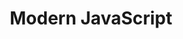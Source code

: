 ---
layout: workshop
title: Modern JavaScript
weight: 3
permalink: "/training/2017-05-12-modern-javascript"
category: Front End
description: JavaScript is flexible enough to do just about anything, and while this
  is one of its great strengths, it's also what makes best practices less clear. This
  deep dive into the fundamentals and latest advances in the language will help you
  learn how to make the most of it!
image: "/images/training/2017-05-12-modern-javascript.png"
stages:
- title: Modules, Functions and Types
  description: Mastering the fundamentals of JavaScript pays huge dividends, as we
    start diving into the language features that are slightly newer and more complex.
  duration: 270
  agenda_items:
  - title: Welcome
    description: 'Get to know each other, and ensure everyone has the course projects
      installed properly.

'
    item_type: lecture
    start_time: '9:00'
    duration: 15
  - title: Types and Operators
    description: At the foundation of JavaScript are a few fundamental types and operators.
      We'll look at each of these in detail, highlighting and clarifying some counterintuitive
      aspects of the language.
    item_type: lecture
    start_time: '9:15'
    duration: 20
  - title: Basic Functions
    description: Functions are first class values in JavaScript, meaning they can
      exist on their own and used wherever any other value can be used. We'll look
      at the basics of how functions are declared, defined and used in JavaScript.
    item_type: lecture
    start_time: '9:35'
    duration: 25
  - title: Basic Objects
    description: Objects serve as the foundation for all mutable data structures in
      JavaScript. They're incredibly flexible, in that they can contain data, value
      based properties, and even getter and setter based properties.
    item_type: lecture
    start_time: '10:00'
    duration: 20
  - title: 'EXERCISE: Two Kinds of Color'
    description: Using a property descriptor, define a property on an object that's
      **derived** from other values. We should be able to get and set this property
      just as if it were value based, and the getter and setter you define should
      keep all of the dependencies in sync properly.
    item_type: exercise
    start_time: '10:20'
    duration: 30
  - title: Modules
    description: Thankfully, the JavaScript ecosystem has standardized around a single
      type of "module". We'll compare this current standard to some widely-adopted
      predecessors (CommonJS and Named AMD modules), highlighting new capabilities
      and future potential. Finally, we'll discuss some topics that are currently
      under discussion in the TC39 working group (the JavaScript standards body).
    item_type: lecture
    start_time: '10:50'
    duration: 20
  - title: 'EXERCISE: Refactoring into Modules'
    description: Take a solution from the previous exercise and refactor it, so that
      the heavy lifting is done by two pure functions in a separate module.
    item_type: exercise
    start_time: '11:10'
    duration: 10
  - title: Coffee Break
    description: Coffee Break
    item_type: break
    start_time: '11:20'
    duration: 10
  - title: Deeper Functions
    description: New advancements in the JavaScript standard have made concepts like
      arrow functions commonplace, and upcoming improvements to modern runtimes will
      give us what we need to treat it like a true functional programming language.
      We'll look at higher order functions, named vs unnamed functions, the concept
      of lexical scope, and different ways we can invoke functions.
    item_type: lecture
    start_time: '11:30'
    duration: 30
  - title: 'EXERCISE: Functional Cart'
    description: Build a shopping cart that takes advantage of a closure's ability
      to hold state (and functions defined within that closure to access that state).
    item_type: exercise
    start_time: '12:00'
    duration: 30
  - title: Lunch
    description: Break for lunch
    item_type: break
    start_time: '12:30'
    duration: 60
- title: Working with Data
  description: We'll dive deep into JavaScript data structures and control flow, touching
    on some new concepts and some old ones that you probably haven't used in a while.
  duration: 185
  agenda_items:
  - title: Arrays
    description: Like Objects, Arrays are required to get almost anything done in
      JavaScript. We'll look at the Array type in great detail, focusing particular
      how some built-in higher-order functions can make quick work of common jobs.
    item_type: lecture
    start_time: '13:30'
    duration: 30
  - title: 'EXERCISE: Map, Filter, Reduce'
    description: Using our knowledge of how higher order functions on the Array prototype
      work, we'll implement our own map, filter, reduce and forEach functions.
    item_type: exercise
    start_time: '14:00'
    duration: 30
  - title: Control Flow
    description: Control flow statements like `if` and `switch` give us the ability
      to define various paths that our program can take, under different circumstances.
      We'll look at how these work in detail, including some non-traditional (but
      very useful) use cases.
    item_type: lecture
    start_time: '14:30'
    duration: 30
  - title: 'EXERCISE: Versioned Documents'
    description: Progressive Web Apps often need to store data in some durable medium.
      It's a good idea to version long-living data since old data may need to work
      with new versions of the application. We'll use our newfound knowledge of control
      flow statements to "upgrade" a versioned data structure to the current version,
      so that the rest of our app need not worry about it.
    item_type: exercise
    start_time: '15:00'
    duration: 20
  - title: Loops and Iteration
    description: While you're no doubt familiar with a `while` or `for` loop, there
      are other mechanisms in JavaScript for iterating over data (some of which are
      very new). We'll look at the differences between things like `for..in` and `for..of`
      loops, and refresh ourselves with often-forgotten concepts like `do..while`.
    item_type: exercise
    start_time: '15:20'
    duration: 30
  - title: 'EXERCISE: Fibonacci Numbers'
    description: Implement a function that returns a Fibonacci sequence of a specified
      length. Ensure that your solution works for sequences up to 10 million numbers
      long!
    item_type: exercise
    start_time: '15:50'
    duration: 30
  - title: Wrap up and recap
    description: We'll recap all the ground we've covered today, and set our sights
      on tomorrow's agenda.
    item_type: lecture
    start_time: '16:20'
    duration: 15
- title: Handling Asynchrony
  description: JavaScript's internal event loop and the fact that all the code we
    write is "non-blocking" allows it to keep track of tons asynchronous processes
    while still operating on a single thread. We'll look at some low-level patterns
    for managing asynchrony and concurrency, then build all the way up to modern language
    features like async and await.
  duration: 300
  agenda_items:
  - title: Welcome
    description: We'll recap everything we've covered so far, and review today's agenda.
    item_type: lecture
    start_time: '9:00'
    duration: 15
  - title: Promises
    description: Promises can be thought of as "eventual values", and are a great
      abstraction of some asynchronous work. We'll review basic promise usage, error
      handling, and techniques for grouping promises together in sequence or in parallel.
    item_type: lecture
    start_time: '9:15'
    duration: 30
  - title: 'PROJECT: Fetch Coalescing'
    description: Often, when a single page app boots up, requests for remote data
      at various URLs will be sent out as part of the startup process. Occasionally,
      we can see multiple requests going out for the exact same resources. We'll build
      a utility that ensures that request for data that's already on its way are link
      together and resolved by the same promise.
    item_type: exercise
    start_time: '9:45'
    duration: 45
  - title: Break
    description: Coffee break
    item_type: break
    start_time: '10:30'
    duration: 15
  - title: Iterators and Generator Functions
    description: 'Several core JavaScript objects are “Iterables”, meaning they can
      provide an Iterator: special objects that maintain iteration state and can be
      asked for the next item in a sequence. Generator functions are simply functions
      that return iterators. We’ll look at these concepts in depth, and illustrate
      how they serve as the foundations for many higher-level JavaScript language
      features.'
    item_type: lecture
    start_time: '10:45'
    duration: 30
  - title: 'PROJECT: Async Task Runner'
    description: One of the most powerful things we can build on top of generator
      functions is an “async task runner”. You have an “autocomplete” use case already
      set up, that involves running several async operations in sequence.
    item_type: lecture
    start_time: '11:15'
    duration: 45
  - title: Async and Await
    description: 'Now that we’ve done all the work to build a task function, we’re
      in a perfect position to appreciate a new language feature that looks very similar:
      `async` and `await`. The `await` keyword, when used in an `async` function,
      allows us to write asynchronous code in a way that looks and feels very much
      like the synchronous (blocking) equivalent!'
    item_type: lecture
    start_time: '12:00'
    duration: 30
  - title: 'EXERCISE: Write an Integration Test'
    description: Integration tests are a perfect place to use `async` and `await`,
      because we often want to perform a series of simulated user interactions and
      wait for each one to complete, before proceeding further in the test.
    item_type: exercise
    start_time: '12:30'
    duration: 30
  - title: Lunch
    description: Break for lunch
    item_type: break
    start_time: '13:00'
    duration: 60
- title: Advanced Data Structures
  description: With the ES2015 version of the JavaScript specification came several
    new data structures like Map, Set, WeakMap, WeakSet and Proxy. We’ll look at the
    motivations for adding these features to the language and get hands-on experience
    solving some problems that would be much more difficult were it not for these
    new constructs.
  duration: 165
  agenda_items:
  - title: Maps and Sets
    description: "`Map` and `Set` are new data structures that have distinct advantages
      in various use cases. We’ll study both in detail, including their “weak” counterparts:
      `WeakMap` and `WeakSet`."
    item_type: lecture
    start_time: '14:00'
    duration: 30
  - title: 'PROJECT: Spies and Stubs'
    description: Using a `Map`, we’ll build a small “spying” library that we can use
      to monitor function invocations in our tests.
    item_type: exercise
    start_time: '14:30'
    duration: 45
  - title: Proxies
    description: "`Proxy` can “wrap” JavaScript objects or functions, potentially
      intercepting or modifying certain behaviors along the way."
    item_type: lecture
    start_time: '15:15'
    duration: 30
  - title: 'PROJECT: Buffered Proxy'
    description: Although there aren’t many obvious use cases for the `Proxy` type,
      one place where it proves handy is to “stage” proposed modifications to an object,
      without mutating the underlying values directly. We’ll implement a “buffered
      proxy” utility, and use it in an “edit form” context.
    item_type: exercise
    start_time: '15:45'
    duration: 45
  - title: Wrap up and Recap
    description: We'll recap everything we've covered today, and set our sights on
      tomorrow's agenda.
    item_type: lecture
    start_time: '16:30'
    duration: 15
- title: Classes
  description: The controversy around class stems from the illusion of removing prototypal
    inheritance from JavaScript. It is, in fact, just syntactic sugar on top of the
    same prototypes we’ve been using all along. However, in removing some of the noise
    that typically accompanies object-oriented JavaScript, and in making some typical
    traps more difficult to fall into, using classes can result in more readable and
    robust code.
  duration: 275
  agenda_items:
  - title: Welcome
    description: We'll recap everything we've covered so far, and review the day's
      agenda.
    item_type: lecture
    start_time: '9:00'
    duration: 15
  - title: Classes in JavaScript
    description: While `class` doesn’t allow us to do anything that wasn’t possible
      with the direct use of prototypes, many things are easier and much cleaner.
      We’ll look at constructors, member and static functions, and the upcoming “member
      and instance field” TC39 proposals.
    item_type: lecture
    start_time: '9:15'
    duration: 30
  - title: 'EXERCISE: Colors with classes'
    description: We’ll look back at our rgb/hex color exercises, and implement a more
      comprehensive solution using classes.
    item_type: exercise
    start_time: '9:45'
    duration: 30
  - title: Decorators
    description: Decorators allow us to do things at class construction time. Several
      uses of decorators are possible with the current draft spec (or when using Typescript)
      and a variety of proposals for new decorators are already in development!
    item_type: lecture
    start_time: '10:15'
    duration: 30
  - title: 'PROJECT: Memoized functions'
    description: 'Memoization is a technique that can be used with pure functions,
      where output values are “remembered” for an input argument(s). Thus, re-invoking
      the function with the same arguments will return the same “remembered” result.
      We’ll implement a `@memoize` function decorator, so that we can apply this technique
      easily and cleanly in our code. '
    item_type: exercise
    start_time: '10:45'
    duration: 45
  - title: Inheritance Patterns
    description: While it's true that `class` is only syntactic sugar on top of JavaScript’s
      prototypal inheritance, the new syntax makes it easier and cleaner to implement
      things like "mixins". We'll select a few important design patterns from the
      famous ["Gang of Four" design patterns book](https://www.amazon.com/Design-patterns-elements-reusable-object-oriented-x/dp/0201633612)
      and implement them using classes.
    item_type: lecture
    start_time: '11:30'
    duration: 20
  - title: 'PROJECT: Design Patterns w/ Class'
    description: We’ll implement some examples of classical object-oriented design
      patterns using `class`.
    item_type: exercise
    start_time: '11:50'
    duration: 45
  - title: Lunch
    description: Break for lunch
    item_type: break
    start_time: '12:35'
    duration: 60
- title: Performance & Tooling
  description: Improved performance almost always correlates to improvements in key
    business metrics. We’ll look at JavaScript performance from all angles, including
    shrinking and simplifying your production builds, figuring out when your code
    is de-optimized in modern javascript runtimes and more!
  duration: 205
  agenda_items:
  - title: Advanced Debugging Tools & Techniques
    description: Chrome and Node.js have recently undergone major advancements in
      their debugging tools. We’ll learn how to make the most of these tools, and
      demonstrate how life is now a little easier when it comes to debugging async
      code, or long chains of promises.
    item_type: lecture
    start_time: '13:35'
    duration: 30
  - title: 'EXERCISE: Finding and fixing a few pesky bugs'
    description: We’ll eradicate some bugs that would traditionally be very difficult
      to identify and track down.
    item_type: exercise
    start_time: '14:05'
    duration: 30
  - title: Performance Testing
    description: We’ll learn about the new performance audits, how to read and act
      on the results of a flame chart, and how to instrument a piece of code so that
      you get accurate and consistent results.
    item_type: lecture
    start_time: '14:35'
    duration: 30
  - title: 'EXERCISE: Measure and Improve Key Metrics'
    description: You’ll be given a few functions that can be substantially optimized.
      Measure them, identify the slow parts, and make a quantifiable improvement!
    item_type: exercise
    start_time: '15:05'
    duration: 30
  - title: Break
    description: Coffee break
    item_type: break
    start_time: '15:35'
    duration: 10
  - title: High level architecture of a modern JS runtime
    description: 'We’ll take a quick look at the architecture of the V8 Runtime that
      ships with Google Chrome and Node.js. In understanding how V8 Runtime works
      and how it tries to speed up our code, we’ll learn about patterns we need to
      avoid.

'
    item_type: lecture
    start_time: '15:45'
    duration: 30
  - title: 'EXERCISE: Finding and fixing de-optimizations'
    description: Using the guidelines for writing fast JavaScript, and new techniques
      we’ve learned about when code becomes “hot” or “cold” again, let's identify
      and fix some performance bugs.
    item_type: exercise
    start_time: '16:15'
    duration: 30
  - title: Wrap up and Recap
    description: Our final rap up with a full-course recap, suggested reading and
      learning to take this new knowledge further!
    item_type: lecture
    start_time: '16:45'
    duration: 15
---